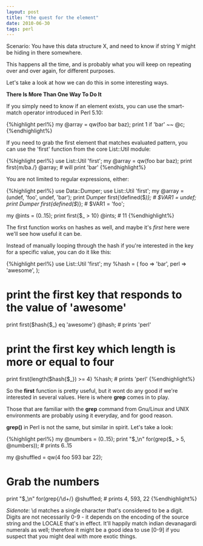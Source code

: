 ```yaml
---
layout: post
title: "the quest for the element"
date: 2010-06-30
tags: perl
---
```


Scenario: You have this data structure X, and need to know if string Y might be
hiding in there somewhere.

This happens all the time, and is probably what you will keep on repeating over
and over again, for different purposes.

Let's take a look at how we can do this in some interesting ways.

**There Is More Than One Way To Do It**

If you simply need to know if an element exists, you can use the smart-match
operator introduced in Perl 5.10:

{%highlight perl%}
my @array = qw(foo bar baz);
print 1 if 'bar' ~~ @c;
{%endhighlight%}

If you need to grab the first element that matches evaluated pattern, you can
use the 'first' function from the core List::Util module:

{%highlight perl%}
use List::Util 'first';
my @array = qw(foo bar baz);
print first{m/ba./} @array; # will print 'bar'
{%endhighlight%}

You are not limited to regular expressions, either:

{%highlight perl%}
use Data::Dumper;
use List::Util 'first';
my @array = (undef, 'foo', undef, 'bar');
print Dumper first{!defined($_)}; # $VAR1 = undef;
print Dumper first{defined($_)};  # $VAR1 = 'foo';

my @ints = (0..15);
print first{$_ > 10} @ints; # 11
{%endhighlight%}

The first function works on hashes as well, and maybe it's *first* here were we'll
see how useful it can be. 

Instead of manually looping through the hash if you're interested in the key for
a specific value, you can do it like this:

{%highlight perl%}
use List::Util 'first';
my %hash = (
  foo  => 'bar',
  perl => 'awesome',
);

# print the first key that responds to the value of 'awesome'
print first{$hash{$_} eq 'awesome'} @hash; # prints 'perl'
# print the first key which length is more or equal to four
print first{length($hash{$_}) >= 4} %hash; # prints 'perl'
{%endhighlight%}


So the **first** function is pretty useful, but it wont do any good if we're
interested in several values. Here is where **grep** comes in to play.

Those that are familiar with the **grep** command from Gnu/Linux and UNIX
environments  are probably using it everyday, and for good reason.

**grep()** in Perl is not the same, but similar in spirit. Let's take a look:

{%highlight perl%}
my @numbers = (0..15);
print "$_\n" for(grep($_ > 5, @numbers)); # prints 6..15

my @shuffled = qw(4 foo 593 bar 22);
# Grab the numbers
print "$_\n" for(grep{/\d+/} @shuffled;   # prints 4, 593, 22
{%endhighlight%}

*Sidenote*: \d matches a single character that's considered to be a digit.
Digits are not necessarily 0-9 - it depends on the encoding of the source string
and the LOCALE that's in effect. It'll happily match indian devanagardi numerals
as well; therefore it might be a good idea to use [0-9] if you suspect that you
might deal with more exotic things.






